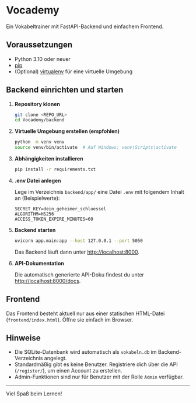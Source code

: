 # Vocademy

Ein Vokabeltrainer mit FastAPI-Backend und einfachem Frontend.

## Voraussetzungen

- Python 3.10 oder neuer
- [pip](https://pip.pypa.io/en/stable/)
- (Optional) [virtualenv](https://virtualenv.pypa.io/en/latest/) für eine virtuelle Umgebung

## Backend einrichten und starten

1. **Repository klonen**

   ```sh
   git clone <REPO_URL>
   cd Vocademy/backend
   ```

2. **Virtuelle Umgebung erstellen (empfohlen)**

   ```sh
   python -m venv venv
   source venv/bin/activate  # Auf Windows: venv\Scripts\activate
   ```

3. **Abhängigkeiten installieren**

   ```sh
   pip install -r requirements.txt
   ```

4. **.env Datei anlegen**

   Lege im Verzeichnis `backend/app/` eine Datei `.env` mit folgendem Inhalt an (Beispielwerte):

   ```
   SECRET_KEY=dein_geheimer_schluessel
   ALGORITHM=HS256
   ACCESS_TOKEN_EXPIRE_MINUTES=60
   ```

5. **Backend starten**

   ```sh
   uvicorn app.main:app --host 127.0.0.1 --port 5050
   ```

   Das Backend läuft dann unter [http://localhost:8000](http://localhost:8000).

6. **API-Dokumentation**

   Die automatisch generierte API-Doku findest du unter [http://localhost:8000/docs](http://localhost:8000/docs).

## Frontend

Das Frontend besteht aktuell nur aus einer statischen HTML-Datei (`frontend/index.html`). Öffne sie einfach im Browser.

## Hinweise

- Die SQLite-Datenbank wird automatisch als `vokabeln.db` im Backend-Verzeichnis angelegt.
- Standardmäßig gibt es keine Benutzer. Registriere dich über die API (`/register/`), um einen Account zu erstellen.
- Admin-Funktionen sind nur für Benutzer mit der Rolle `Admin` verfügbar.

---

Viel Spaß beim Lernen!